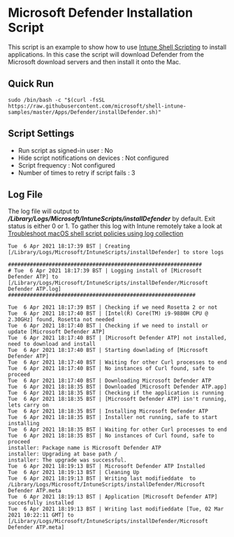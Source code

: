 # Microsoft Defender Installation Script

This script is an example to show how to use [Intune Shell Scripting](https://docs.microsoft.com/en-us/mem/intune/apps/macos-shell-scripts) to install applications. In this case the script will download Defender from the Microsoft download servers and then install it onto the Mac.

## Quick Run

```
sudo /bin/bash -c "$(curl -fsSL https://raw.githubusercontent.com/microsoft/shell-intune-samples/master/Apps/Defender/installDefender.sh)" 
```

## Script Settings

- Run script as signed-in user : No
- Hide script notifications on devices : Not configured
- Script frequency : Not configured
- Number of times to retry if script fails : 3

## Log File

The log file will output to ***/Library/Logs/Microsoft/IntuneScripts/installDefender*** by default. Exit status is either 0 or 1. To gather this log with Intune remotely take a look at  [Troubleshoot macOS shell script policies using log collection](https://docs.microsoft.com/en-us/mem/intune/apps/macos-shell-scripts#troubleshoot-macos-shell-script-policies-using-log-collection)

```
Tue  6 Apr 2021 18:17:39 BST | Creating [/Library/Logs/Microsoft/IntuneScripts/installDefender] to store logs

##############################################################
# Tue  6 Apr 2021 18:17:39 BST | Logging install of [Microsoft Defender ATP] to [/Library/Logs/Microsoft/IntuneScripts/installDefender/Microsoft Defender ATP.log]
############################################################

Tue  6 Apr 2021 18:17:39 BST | Checking if we need Rosetta 2 or not
Tue  6 Apr 2021 18:17:40 BST | [Intel(R) Core(TM) i9-9880H CPU @ 2.30GHz] found, Rosetta not needed
Tue  6 Apr 2021 18:17:40 BST | Checking if we need to install or update [Microsoft Defender ATP]
Tue  6 Apr 2021 18:17:40 BST | [Microsoft Defender ATP] not installed, need to download and install
Tue  6 Apr 2021 18:17:40 BST | Starting downlading of [Microsoft Defender ATP]
Tue  6 Apr 2021 18:17:40 BST | Waiting for other Curl processes to end
Tue  6 Apr 2021 18:17:40 BST | No instances of Curl found, safe to proceed
Tue  6 Apr 2021 18:17:40 BST | Downloading Microsoft Defender ATP
Tue  6 Apr 2021 18:18:35 BST | Downloaded [Microsoft Defender ATP.app]
Tue  6 Apr 2021 18:18:35 BST | Checking if the application is running
Tue  6 Apr 2021 18:18:35 BST | [Microsoft Defender ATP] isn't running, lets carry on
Tue  6 Apr 2021 18:18:35 BST | Installing Microsoft Defender ATP
Tue  6 Apr 2021 18:18:35 BST | Installer not running, safe to start installing
Tue  6 Apr 2021 18:18:35 BST | Waiting for other Curl processes to end
Tue  6 Apr 2021 18:18:35 BST | No instances of Curl found, safe to proceed
installer: Package name is Microsoft Defender ATP
installer: Upgrading at base path /
installer: The upgrade was successful.
Tue  6 Apr 2021 18:19:13 BST | Microsoft Defender ATP Installed
Tue  6 Apr 2021 18:19:13 BST | Cleaning Up
Tue  6 Apr 2021 18:19:13 BST | Writing last modifieddate  to /Library/Logs/Microsoft/IntuneScripts/installDefender/Microsoft Defender ATP.meta
Tue  6 Apr 2021 18:19:13 BST | Application [Microsoft Defender ATP] succesfully installed
Tue  6 Apr 2021 18:19:13 BST | Writing last modifieddate [Tue, 02 Mar 2021 10:22:11 GMT] to [/Library/Logs/Microsoft/IntuneScripts/installDefender/Microsoft Defender ATP.meta]
```